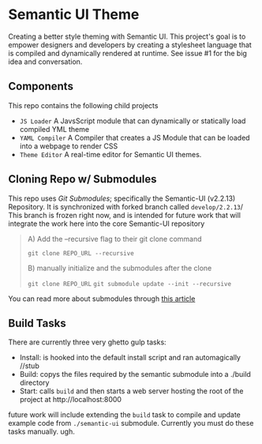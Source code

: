 # Semantic UI Theme

Creating a better style theming with Semantic UI. This project's goal is to empower designers and developers by creating a stylesheet language that is compiled and dynamically rendered at runtime. See issue #1 for the big idea and conversation.

## Components

This repo contains the following child projects

- `JS Loader` A JavsScript module that can dynamically or statically load compiled YML theme
- `YAML Compiler` A Compiler that creates a JS Module that can be loaded into a webpage to render CSS
- `Theme Editor` A real-time editor for Semantic UI themes.

## Cloning Repo w/ Submodules

This repo uses _Git Submodules_; specifically the Semantic-UI (v2.2.13) Repository. It is synchronized with forked branch called `develop/2.2.13`/ This branch is frozen right now, and is intended for future work that will integrate the work here into the core Semantic-UI repository

> A) Add the –recursive flag to their git clone command
>
> `git clone REPO_URL --recursive`
> 
> B) manually initialize and the submodules after the clone
>
> `git clone REPO_URL`
> `git submodule update --init --recursive`

You can read more about submodules through [this article](https://twoguysarguing.wordpress.com/2010/11/14/tie-git-submodules-to-a-particular-commit-or-branch/)

## Build Tasks

There are currently three very ghetto gulp tasks:

 - Install: is hooked into the default install script and ran automagically //stub
 - Build: copys the files required by the semantic submodule into a ./build directory
 - Start: calls `build` and then starts a web server hosting the root of the project at http://localhost:8000
 
 future work will include extending the `build` task to compile and update example code from `./semantic-ui` submodule. Currently you must do these tasks manually. ugh.

